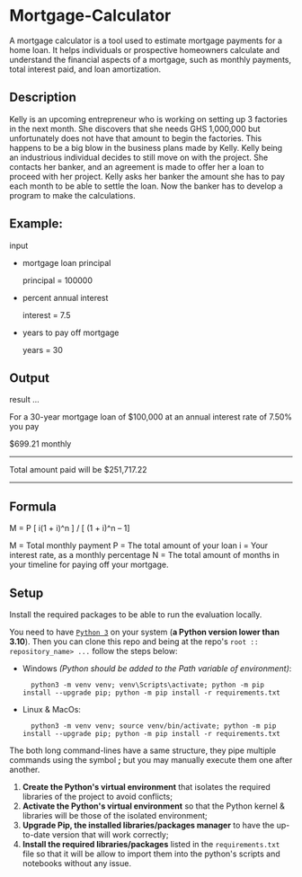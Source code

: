 # Mortgage-Calculator
A mortgage calculator is a tool used to estimate mortgage payments for a home loan. It helps individuals or prospective homeowners calculate and understand the financial aspects of a mortgage, such as monthly payments, total interest paid, and loan amortization.
## Description
Kelly is an upcoming entrepreneur who is working on setting up 3 factories in the next month.
She discovers that she needs GHS 1,000,000 but unfortunately does not have that amount to begin the factories.
This happens to be a big blow in the business plans made by Kelly. Kelly being an industrious individual decides to still move on with the project.
She contacts her banker, and an agreement is made to offer her a loan to proceed with her project.
Kelly asks her banker the amount she has to pay each month to be able to settle the loan.
Now the banker has to develop a program to make the calculations.

## Example:

input

- mortgage loan principal

  principal = 100000

- percent annual interest

  interest = 7.5

- years to pay off mortgage

  years = 30


## Output

 
 result ...

For a 30-year mortgage loan of $100,000 at an annual interest rate of 7.50%  you pay


$699.21 monthly

 
----------------------------------------

 
Total amount paid will be $251,717.22



----------------------------------------

## Formula



M = P [ i(1 + i)^n ] / [ (1 + i)^n – 1]

M = Total monthly payment
P = The total amount of your loan
i = Your interest rate, as a monthly percentage
N = The total amount of months in your timeline for paying off your mortgage.


## Setup
Install the required packages to be able to run the evaluation locally.

You need to have [`Python 3`](https://www.python.org/) on your system (**a Python version lower than 3.10**). Then you can clone this repo and being at the repo's `root :: repository_name> ...`  follow the steps below:


- Windows *(Python should be added to the Path variable of environment)*:
        
        python3 -m venv venv; venv\Scripts\activate; python -m pip install --upgrade pip; python -m pip install -r requirements.txt  

- Linux & MacOs:
        
        python3 -m venv venv; source venv/bin/activate; python -m pip install --upgrade pip; python -m pip install -r requirements.txt

The both long command-lines have a same structure, they pipe multiple commands using the symbol **;** but you may manually execute them one after another.

1. **Create the Python's virtual environment** that isolates the required libraries of the project to avoid conflicts;
2. **Activate the Python's virtual environment** so that the Python kernel & libraries will be those of the isolated environment;
3. **Upgrade Pip, the installed libraries/packages manager** to have the up-to-date version that will work correctly;
4. **Install the required libraries/packages** listed in the `requirements.txt` file so that it will be allow to import them into the python's scripts and notebooks without any issue.
